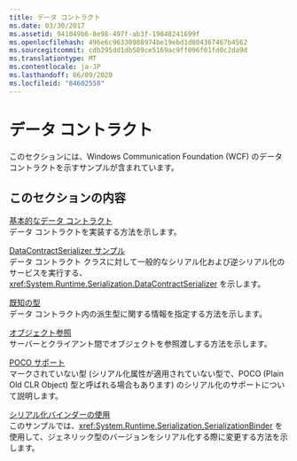 ```yaml
---
title: データ コントラクト
ms.date: 03/30/2017
ms.assetid: 941049b6-8e98-497f-ab3f-19848241699f
ms.openlocfilehash: 496e6c96330988974be19ebd1d804367467b4562
ms.sourcegitcommit: cdb295dd1db589ce5169ac9ff096f01fd0c2da9d
ms.translationtype: MT
ms.contentlocale: ja-JP
ms.lasthandoff: 06/09/2020
ms.locfileid: "84602558"
---
```

# <a name="data-contracts"></a>データ コントラクト
このセクションには、Windows Communication Foundation (WCF) のデータコントラクトを示すサンプルが含まれています。  
  
## <a name="in-this-section"></a>このセクションの内容  
 [基本的なデータ コントラクト](basic-data-contract.md)  
 データ コントラクトを実装する方法を示します。  
  
 [DataContractSerializer サンプル](datacontractserializer-sample.md)  
 データ コントラクト クラスに対して一般的なシリアル化および逆シリアル化のサービスを実行する、<xref:System.Runtime.Serialization.DataContractSerializer> を示します。  
  
 [既知の型](known-types.md)  
 データ コントラクト内の派生型に関する情報を指定する方法を示します。  
  
 [オブジェクト参照](object-references.md)  
 サーバーとクライアント間でオブジェクトを参照渡しする方法を示します。  
  
 [POCO サポート](poco-support.md)  
 マークされていない型 (シリアル化属性が適用されていない型で、POCO (Plain Old CLR Object) 型と呼ばれる場合もあります) のシリアル化のサポートについて説明します。  
  
 [シリアル化バインダーの使用](usage-of-serialization-binder.md)  
 このサンプルでは、<xref:System.Runtime.Serialization.SerializationBinder> を使用して、ジェネリック型のバージョンをシリアル化する際に変更する方法を示します。

